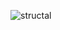 
![structal ](https://user-images.githubusercontent.com/99074356/157292300-27ec74b1-330d-4a6a-904e-3a35028de071.png)
